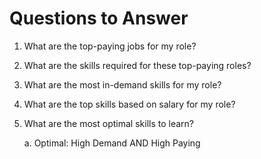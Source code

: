 # Questions to Answer

1. What are the top-paying jobs for my role?

2. What are the skills required for these top-paying roles?

3. What are the most in-demand skills for my role?

4. What are the top skills based on salary for my role?

5. What are the most optimal skills to learn?

   a. Optimal: High Demand AND High Paying